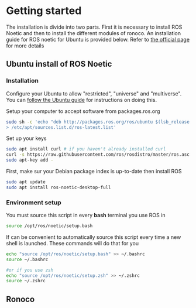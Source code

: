# Getting started
The installation is divide into two parts. First it is necessary to install ROS Noetic and then to install the different modules of ronoco. An installation guide for ROS noetic for Ubuntu is provided below. Refer to [the official page](http://wiki.ros.org/noetic/Installation) for more details

## Ubuntu install of ROS Noetic

### Installation

Configure your Ubuntu to allow "restricted", "universe" and "multiverse". You can
[follow the Ubuntu guide](https://help.ubuntu.com/community/Repositories/Ubuntu) for instructions on doing this.

Setup your computer to accept software from packages.ros.org

```bash
sudo sh -c 'echo "deb http://packages.ros.org/ros/ubuntu $(lsb_release -sc) main" \
> /etc/apt/sources.list.d/ros-latest.list'
```

Set up your keys

```bash
sudo apt install curl # if you haven't already installed curl
curl -s https://raw.githubusercontent.com/ros/rosdistro/master/ros.asc | \ 
sudo apt-key add -
```

First, make sur your Debian package index is up-to-date then install ROS

```bash
sudo apt update
sudo apt install ros-noetic-desktop-full
```

### Environment setup

You must source this script in every **bash** terminal you use ROS in

```bash
source /opt/ros/noetic/setup.bash
````

If can be convenient to automatically source this script every time a new shell is launched. These commands will do that
for you
```bash
echo "source /opt/ros/noetic/setup.bash" >> ~/.bashrc
source ~/.bashrc

#or if you use zsh
echo "source /opt/ros/noetic/setup.zsh" >> ~/.zshrc
source ~/.zshrc
```



## Ronoco
